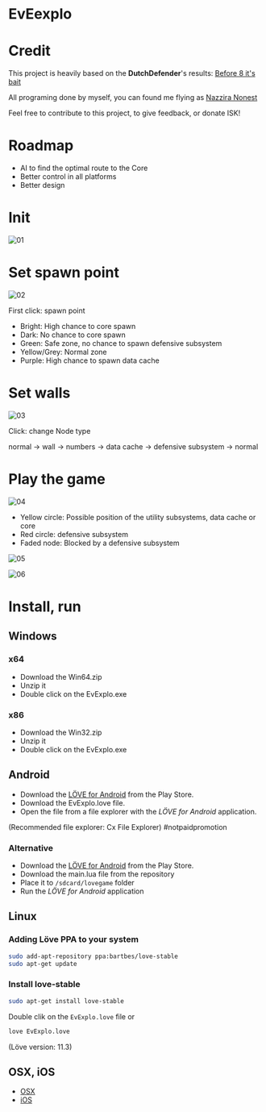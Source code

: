 # EvEexplo

# Credit

This project is heavily based on the **DutchDefender**'s results: [Before 8 it's bait](https://youtu.be/SeEW0_3ksX0)

All programing done by myself, you can found me flying as [Nazzira Nonest](https://zkillboard.com/character/2115272085/)

Feel free to contribute to this project, to give feedback, or donate ISK!

# Roadmap

- AI to find the optimal route to the Core
- Better control in all platforms
- Better design

# Init

![01](01.png)

# Set spawn point

![02](02.png)

First click: spawn point

- Bright: High chance to core spawn
- Dark: No chance to core spawn
- Green: Safe zone, no chance to spawn defensive subsystem
- Yellow/Grey: Normal zone
- Purple: High chance to spawn data cache

# Set walls

![03](03.png)

Click: change Node type

normal -> wall -> numbers -> data cache -> defensive subsystem -> normal

# Play the game

![04](04.png)

- Yellow circle: Possible position of the utility subsystems, data cache or core
- Red circle: defensive subsystem
- Faded node: Blocked by a defensive subsystem

![05](05.png)

![06](06.png)


# Install, run

## Windows

### x64

- Download the Win64.zip
- Unzip it
- Double click on the EvExplo.exe
 
### x86

- Download the Win32.zip
- Unzip it
- Double click on the EvExplo.exe

## Android

- Download the [LÖVE for Android](https://play.google.com/store/apps/details?id=org.love2d.android) from the Play Store.
- Download the EvExplo.love file.
- Open the file from a file explorer with the *LÖVE for Android* application.

(Recommended file explorer: Cx File Explorer) #notpaidpromotion

### Alternative

- Download the [LÖVE for Android](https://play.google.com/store/apps/details?id=org.love2d.android) from the Play Store.
- Download the main.lua file from the repository
- Place it to ```/sdcard/lovegame``` folder
- Run the *LÖVE for Android* application

## Linux 

### Adding Löve PPA to your system
```bash
sudo add-apt-repository ppa:bartbes/love-stable
sudo apt-get update
```

### Install love-stable
```bash
sudo apt-get install love-stable
```

Double clik on the ```EvExplo.love``` file or
```bash
love EvExplo.love
```

(Löve version: 11.3)

## OSX, iOS

- [OSX](https://love2d.org/wiki/Game_Distribution#Creating_a_macOS_Application)
- [iOS](https://love2d.org/wiki/Game_Distribution#iOS)